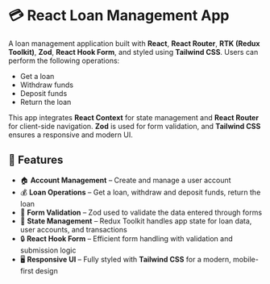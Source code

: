 # 💳 React Loan Management App

A loan management application built with **React**, **React Router**, **RTK (Redux Toolkit)**, **Zod**, **React Hook Form**, and styled using **Tailwind CSS**. Users can perform the following operations:

- Get a loan
- Withdraw funds
- Deposit funds
- Return the loan

This app integrates **React Context** for state management and **React Router** for client-side navigation. **Zod** is used for form validation, and **Tailwind CSS** ensures a responsive and modern UI.

## 🚀 Features

- 🏠 **Account Management** – Create and manage a user account
- 💰 **Loan Operations** – Get a loan, withdraw and deposit funds, return the loan
- 📄 **Form Validation** – Zod used to validate the data entered through forms
- 🔄 **State Management** – Redux Toolkit handles app state for loan data, user accounts, and transactions
- 🔒 **React Hook Form** – Efficient form handling with validation and submission logic
- 🖥️ **Responsive UI** – Fully styled with **Tailwind CSS** for a modern, mobile-first design

